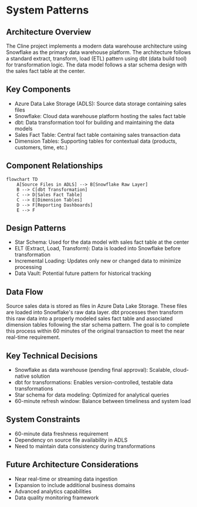 # System Patterns

## Architecture Overview
The Cline project implements a modern data warehouse architecture using Snowflake as the primary data warehouse platform. The architecture follows a standard extract, transform, load (ETL) pattern using dbt (data build tool) for transformation logic. The data model follows a star schema design with the sales fact table at the center.

## Key Components
- Azure Data Lake Storage (ADLS): Source data storage containing sales files
- Snowflake: Cloud data warehouse platform hosting the sales fact table
- dbt: Data transformation tool for building and maintaining the data models
- Sales Fact Table: Central fact table containing sales transaction data
- Dimension Tables: Supporting tables for contextual data (products, customers, time, etc.)

## Component Relationships
```mermaid
flowchart TD
    A[Source Files in ADLS] --> B[Snowflake Raw Layer]
    B --> C[dbt Transformation]
    C --> D[Sales Fact Table]
    C --> E[Dimension Tables]
    D --> F[Reporting Dashboards]
    E --> F
```

## Design Patterns
- Star Schema: Used for the data model with sales fact table at the center
- ELT (Extract, Load, Transform): Data is loaded into Snowflake before transformation
- Incremental Loading: Updates only new or changed data to minimize processing
- Data Vault: Potential future pattern for historical tracking

## Data Flow
Source sales data is stored as files in Azure Data Lake Storage. These files are loaded into Snowflake's raw data layer. dbt processes then transform this raw data into a properly modeled sales fact table and associated dimension tables following the star schema pattern. The goal is to complete this process within 60 minutes of the original transaction to meet the near real-time requirement.

## Key Technical Decisions
- Snowflake as data warehouse (pending final approval): Scalable, cloud-native solution
- dbt for transformations: Enables version-controlled, testable data transformations
- Star schema for data modeling: Optimized for analytical queries
- 60-minute refresh window: Balance between timeliness and system load

## System Constraints
- 60-minute data freshness requirement
- Dependency on source file availability in ADLS
- Need to maintain data consistency during transformations

## Future Architecture Considerations
- Near real-time or streaming data ingestion
- Expansion to include additional business domains
- Advanced analytics capabilities
- Data quality monitoring framework
